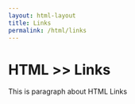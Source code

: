 ```yaml
---
layout: html-layout
title: Links
permalink: /html/links
---
```



# HTML >> Links
This is paragraph about HTML Links